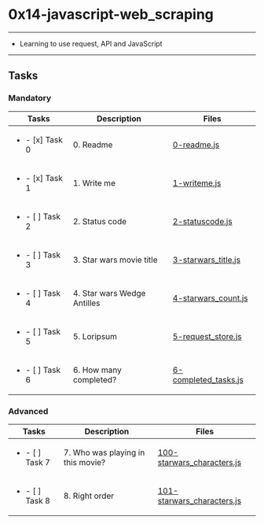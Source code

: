 # 0x14-javascript-web_scraping

---

* Learning to use request, API and JavaScript

---

## Tasks

### Mandatory

| Tasks | Description | Files |
| ----- | ----- | ----- |
| <ul><li> - [x] Task 0 </li></ul> | 0. Readme | [0-readme.js](0-readme.js) |
| <ul><li> - [x] Task 1 </li></ul> | 1. Write me | [1-writeme.js](1-writeme.js) |
| <ul><li> - [ ] Task 2 </li></ul> | 2. Status code | [2-statuscode.js](2-statuscode.js) |
| <ul><li> - [ ] Task 3 </li></ul> | 3. Star wars movie title | [3-starwars_title.js](3-starwars_title.js) |
| <ul><li> - [ ] Task 4 </li></ul> | 4. Star wars Wedge Antilles | [4-starwars_count.js](4-starwars_count.js) |
| <ul><li> - [ ] Task 5 </li></ul> | 5. Loripsum | [5-request_store.js](5-request_store.js) |
| <ul><li> - [ ] Task 6 </li></ul> | 6. How many completed? | [6-completed_tasks.js](6-completed_tasks.js) |

### Advanced

| Tasks | Description | Files |
| ----- | ----- | ----- |
| <ul><li> - [ ] Task 7 </li></ul> | 7. Who was playing in this movie? | [100-starwars_characters.js](100-starwars_characters.js) |
| <ul><li> - [ ] Task 8 </li></ul> | 8. Right order | [101-starwars_characters.js](101-starwars_characters.js) |
